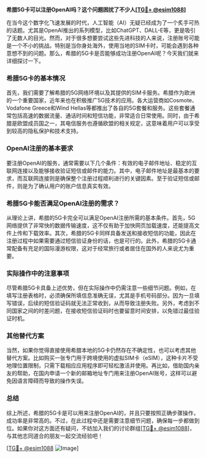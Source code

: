 **希腊5G卡可以注册OpenAI吗？这个问题困扰了不少人[[TG💪+ @esim1088](https://t.me/s/esim1088)]**

在当今这个数字化飞速发展的时代，人工智能（AI）无疑已经成为了一个炙手可热的话题。尤其是OpenAI推出的系列模型，比如ChatGPT、DALL-E等，更是吸引了无数人的目光。然而，对于很多想要尝试这些先进科技的人来说，注册账号可能是一个不小的挑战。特别是当你身处海外，使用当地的SIM卡时，可能会遇到各种意想不到的问题。那么，希腊的5G卡是否能够成功注册OpenAI呢？今天我们就来详细探讨一下。

### 希腊5G卡的基本情况

首先，我们需要了解希腊的5G网络环境以及其提供的SIM卡服务。希腊作为欧洲的一个重要国家，近年来也在积极推广5G技术的应用。各大运营商如Cosmote、Vodafone Greece和Wind Hellas等都推出了各自的5G套餐和服务。这些套餐通常包括高速的数据流量、通话时间和短信功能，非常适合日常使用。同时，由于希腊是欧盟成员国之一，其电信服务也遵循欧盟的相关规定，这意味着用户可以享受到较高的隐私保护和技术支持。

### OpenAI注册的基本要求

要注册OpenAI的服务，通常需要以下几个条件：有效的电子邮件地址、稳定的互联网连接以及能够接收验证短信或邮件的能力。其中，电子邮件地址是最基本的要求，而互联网连接则是确保整个注册过程顺利进行的关键因素。至于验证短信或邮件，则是为了确认用户的账户信息真实有效。

### 希腊5G卡能否满足OpenAI注册的需求？

从理论上讲，希腊的5G卡完全可以满足OpenAI注册所需的基本条件。首先，5G网络提供了非常快的数据传输速度，这不仅有助于加快网页加载速度，还能提高文件上传和下载效率。其次，希腊的5G卡同样具备发送和接收短信的功能，因此在注册过程中如果需要通过短信验证身份的话，也是可行的。此外，希腊的5G卡通常配备有充足的国际漫游权限，这对于经常旅行或者居住在国外的人来说尤为重要。

### 实际操作中的注意事项

尽管希腊5G卡具备上述优势，但在实际操作中仍需注意一些细节问题。例如，在填写注册表格时，必须确保所填信息准确无误，尤其是手机号码部分。因为一旦填写错误，后续的短信验证码就无法正常收到，从而导致注册失败。另外，考虑到不同国家之间的时差问题，在接收短信验证码时也要留意时间安排，以免错过最佳验证时机。

### 其他替代方案

当然，如果你觉得直接使用希腊本地的5G卡仍然存在不确定性，也可以考虑其他替代方案。比如购买一张专门用于跨境使用的虚拟SIM卡（eSIM），这种卡片不受地理位置限制，只需下载相应应用程序即可轻松激活并使用。再比如，借助国内亲友的帮助，在国内申请一个新的邮箱地址专门用来注册OpenAI账号，这样可以避免因语言障碍而导致的操作失误。

### 总结

综上所述，希腊的5G卡是可以用来注册OpenAI的，并且只要按照正确步骤操作，成功率是非常高的。不过，在此过程中还是需要注意细节问题，确保每一步都做到位。如果你对这方面还有疑问，不妨加入我们的讨论群组[[TG💪+ @esim1088](https://t.me/s/esim1088)]，与其他志同道合的朋友一起交流经验吧！

[[TG💪+ @esim1088](https://t.me/s/esim1088) ![Image](https://i.postimg.cc/4NQfJmqS/Snipaste-2025-05-13-00-14-12.png)]